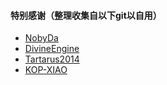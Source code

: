 #### 特别感谢（整理收集自以下git以自用）      

- [NobyDa](https://github.com/NobyDa/Script/tree/master)
- [DivineEngine](https://github.com/DivineEngine/Profiles/tree/master)
- [Tartarus2014](https://github.com/Tartarus2014)
- [KOP-XIAO](https://github.com/KOP-XIAO/QuantumultX)
